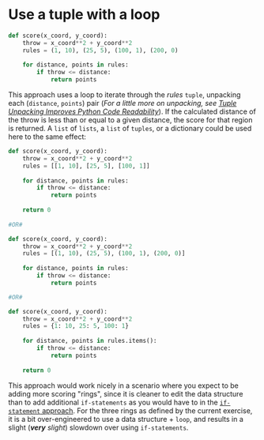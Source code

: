# Use a tuple with a loop

```python
def score(x_coord, y_coord):
    throw = x_coord**2 + y_coord**2
    rules = (1, 10), (25, 5), (100, 1), (200, 0)
    
    for distance, points in rules:
        if throw <= distance:
            return points
```

This approach uses a loop to iterate through the _rules_ `tuple`, unpacking each (`distance`, `points`) pair (_For a little more on unpacking, see [Tuple Unpacking Improves Python Code Readability][tuple-unpacking]_).
If the calculated distance of the throw is less than or equal to a given distance, the score for that region is returned.
A `list` of `lists`, a `list` of `tuples`, or a dictionary could be used here to the same effect:

```python
def score(x_coord, y_coord):
    throw = x_coord**2 + y_coord**2
    rules = [[1, 10], [25, 5], [100, 1]]
    
    for distance, points in rules:
        if throw <= distance:
            return points
    
    return 0
            
#OR#

def score(x_coord, y_coord):
    throw = x_coord**2 + y_coord**2
    rules = [(1, 10), (25, 5), (100, 1), (200, 0)]
    
    for distance, points in rules:
        if throw <= distance:
            return points

#OR#

def score(x_coord, y_coord):
    throw = x_coord**2 + y_coord**2
    rules = {1: 10, 25: 5, 100: 1}
    
    for distance, points in rules.items():
        if throw <= distance:
            return points
    
    return 0
```

This approach would work nicely in a scenario where you expect to be adding more scoring "rings", since it is cleaner to edit the data structure than to add additional `if-statements` as you would have to in the [`if-statement` approach][approach-if-statements ].
For the three rings as defined by the current exercise, it is a bit over-engineered to use a data structure + `loop`, and results in a slight (_**very** slight_) slowdown over using `if-statements`.

[tuple-unpacking]: https://treyhunner.com/2018/03/tuple-unpacking-improves-python-code-readability/#Unpacking_in_a_for_loop
[approach-if-statements ]: https://exercism.org/tracks/python/exercises/darts/approaches/if-statements
